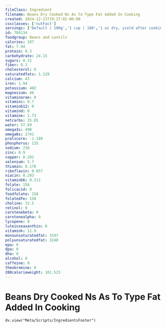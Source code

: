 ```yaml
---
fileClass: Ingredient
filename: Beans Dry Cooked Ns As To Type Fat Added In Cooking
created: 2024-12-21T19:27:02-06:00
cssclasses: ['nutFact']
servings: ['Default | 100g','1 cup | 180','1 oz dry, yield after cooking | 70']
id: 784134
foodgroup: Beans and Lentils
calories: 197
fat: 7.94
protein: 8.3
carbohydrate: 24.15
sugars: 0.31
fiber: 8.3
cholesterol: 0
saturatedfats: 1.129
calcium: 43
iron: 1.94
potassium: 402
magnesium: 46
vitaminarae: 0
vitaminc: 0.7
vitaminb12: 0
vitamind: 0
vitamine: 1.73
netcarbs: 15.85
water: 57.99
omega3s: 498
omega6s: 2741
pralscore: -1.189
phosphorus: 135
sodium: 210
zinc: 0.9
copper: 0.202
selenium: 5.7
thiamin: 0.178
riboflavin: 0.057
niacin: 0.293
vitaminb6: 0.211
folate: 158
folicacid: 0
foodfolate: 158
folatedfe: 158
choline: 32.5
retinol: 0
carotenebeta: 0
carotenealpha: 0
lycopene: 0
luteinzeaxanthin: 0
vitamink: 11.9
monounsaturatedfat: 3197
polyunsaturatedfat: 3240
epa: 0
dpa: 0
dha: 0
alcohol: 0
caffeine: 0
theobromine: 0
200calorieweight: 101.523
---
```


# Beans Dry Cooked Ns As To Type Fat Added In Cooking

```dataviewjs
dv.view("Meta/Scripts/IngredientsFooter")
```